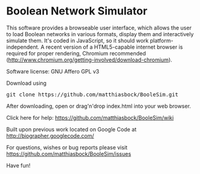 Boolean Network Simulator
==================

This software provides a browseable user interface,
which allows the user to load Boolean networks in various formats,
display them and interactively simulate them.
It's coded in JavaScript, so it should work platform-independent.
A recent version of a HTML5-capable internet browser is required for proper rendering,
Chromium recommended (http://www.chromium.org/getting-involved/download-chromium).

Software license: GNU Affero GPL v3

Download using

<pre>
git clone https://github.com/matthiasbock/BooleSim.git
</pre>

After downloading, open or drag'n'drop index.html into your web browser.

Click here for help: https://github.com/matthiasbock/BooleSim/wiki

Built upon previous work located on Google Code at http://biographer.googlecode.com/

For questions, wishes or bug reports please visit https://github.com/matthiasbock/BooleSim/issues

Have fun!
